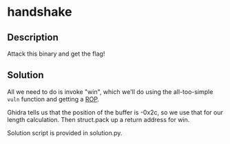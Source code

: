 # handshake

## Description

Attack this binary and get the flag!

## Solution

All we need to do is invoke "win", which we'll do using the all-too-simple `vuln` function and getting a [ROP](https://en.wikipedia.org/wiki/Return-oriented_programming).

Ghidra tells us that the position of the buffer is -0x2c, so we use that for our length calculation. Then struct.pack up
a return address for win.

Solution script is provided in solution.py.
